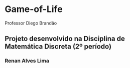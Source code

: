 # Game-of-Life
Professor Diego Brandão
## Projeto desenvolvido na Disciplina de Matemática Discreta (2º período)

### Renan Alves Lima
